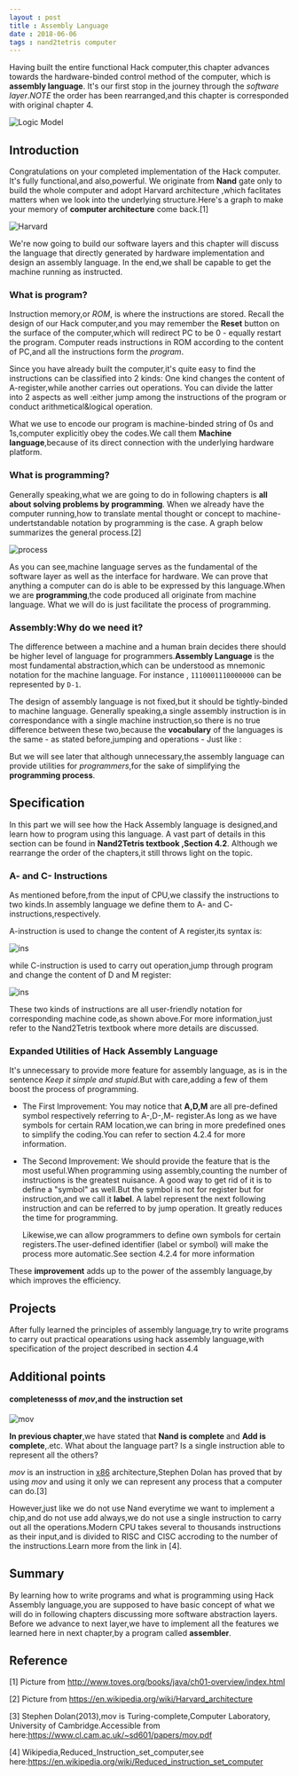 ```yaml
---
layout : post
title : Assembly Language
date : 2018-06-06
tags : nand2tetris computer
---
```


Having built the entire functional Hack computer,this chapter advances towards the hardware-binded control method of the computer, which is **assembly language**. It's our first stop in the journey through the *software layer*.*NOTE* the order has been rearranged,and this chapter is corresponded with original chapter 4.

![Logic Model](/assets/images/2018/logicmodel.png)

## Introduction

Congratulations on your completed implementation of the Hack computer. It's fully functional,and also,powerful. We originate from **Nand** gate only to build the whole computer and adopt Harvard architecture ,which faclitates matters when we look into the underlying structure.Here's a graph to make your memory of **computer architecture** come back.[1] 

![Harvard](/assets/images/2018/Harvard.png)

We're now going to build our software layers and this chapter will discuss the language that directly generated by hardware implementation and design an assembly language. In the end,we shall be capable to get the machine running as instructed.

### What is program?

Instruction memory,or *ROM*, is where the instructions are stored. Recall the design of our Hack computer,and you may remember the **Reset** button on the surface of the computer,which will redirect PC to be 0 - equally restart the program. Computer reads instructions in ROM according to the content of PC,and all the instructions form the *program*.

Since you have already built the computer,it's quite easy to find the instructions can be classified into 2 kinds: One kind changes the content of A-register,while another carries out operations. You can divide the latter into 2 aspects as well :either jump among the instructions of the program or conduct arithmetical&logical operation.

What we use to encode our program is machine-binded string of 0s and 1s,computer explicitly obey the codes.We call them **Machine language**,because of its direct connection with the underlying hardware platform.

### What is programming?

Generally speaking,what we are going to do in following chapters is **all about solving problems by programming**. When we already have the computer running,how to translate mental thought or concept to machine-undertstandable notation by programming is the case. A graph below summarizes the general process.[2]

![process](/assets/images/2018/process.png)

As you can see,machine language serves as the fundamental of the software layer as well as the interface for hardware. We can prove that anything a computer can do is able to be expressed by this language.When we are **programming**,the code produced all originate from machine language. What we will do is just facilitate the process of programming.

### Assembly:Why do we need it?

The difference between a machine and a human brain decides there should be higher level of language for programmers.**Assembly Language** is the most fundamental abstraction,which can be understood as mnemonic notation for the machine language. For instance , `1110001110000000` can be represented by `D-1`.

The design of assembly language is not fixed,but it should be tightly-binded to machine language. Generally speaking,a single assembly instruction is in correspondance with a single machine instruction,so there is no true difference between these two,because the **vocabulary** of the languages is the same - as stated before,jumping and operations - Just like :

<!--```sequence-->
<!--English->French:one to one-->
<!--French->English:-->

<!--English->Latin:several to one-->
<!--Latin->English:-->
<!--```-->

But we will see later that although unnecessary,the assembly language can provide utilities for *programmers*,for the sake of simplifying the **programming process**.

## Specification

In this part we will see how the Hack Assembly language is designed,and learn how to program using this language. A vast part of details in this section can be found in **Nand2Tetris textbook ,Section 4.2**. Although we rearrange the order of the chapters,it still throws light on the topic.

### A- and C- Instructions

As mentioned before,from the input of CPU,we classify the instructions to two kinds.In assembly language we define them to A- and C- instructions,respectively.

A-instruction is used to change the content of A register,its syntax is:

![ins](/assets/images/2018/AInstruction.png)

while C-instruction is used to carry out operation,jump through program and change the content of D and M register:

![ins](/assets/images/2018/CInstruction.png)

These two kinds of instructions are all user-friendly notation for corresponding machine code,as shown above.For more information,just refer to the Nand2Tetris textbook where more details are discussed.

### Expanded Utilities of Hack Assembly Language

It's unnecessary to provide more feature for assembly language, as is in the sentence *Keep it simple and stupid*.But with care,adding a few of them boost the process of programming. 

* The First Improvement: You may notice that **A,D,M** are all pre-defined symbol respectively referring to A-,D-,M- register.As long as we have symbols for certain RAM location,we can bring in more predefined ones to simplify the coding.You can refer to section 4.2.4 for more information.

* The Second Improvement: We should provide the feature that is the most useful.When programming using assembly,counting the number of instructions is the greatest nuisance. A good way to get rid of it is to define a "symbol" as well.But the symbol is not for register but for instruction,and we call it **label**. A label represent the next following instruction and can be referred to by jump operation. It greatly reduces the time for programming.

  Likewise,we can allow programmers to define own symbols for certain registers.The user-defined identifier (label or symbol) will make the process more automatic.See section 4.2.4 for more information

These **improvement** adds up to the power of the assembly language,by which improves the efficiency.

## Projects

After fully learned the principles of assembly language,try to write programs to carry out practical opearations using hack assembly language,with specification of the project described in section 4.4

## Additional points

#### completenesss of *mov*,and the instruction set

![mov](/assets/images/2018/mov.png)

**In previous chapter**,we have stated that  **Nand is complete** and **Add is complete**,.etc. What about the language part? Is a single instruction able to represent all the others?

*mov* is an instruction in [x86](https://en.wikipedia.org/wiki/X86) architecture,Stephen Dolan has proved that by using *mov* and using it only we can represent any process that a computer can do.[3]

However,just like we do not use Nand everytime we want to implement a chip,and do not use add always,we do not use a single instruction to carry out all the operations.Modern CPU takes several to thousands instructions as their input,and is divided to RISC and CISC accroding to the number of the instructions.Learn more from the link in [4].

## Summary

By learning how to write programs and what is programming using Hack Assembly language,you are supposed to have basic concept of what we will do in following chapters discussing more software abstraction layers. Before we advance to next layer,we have to implement all the features we learned here in next chapter,by a program called **assembler**.

## Reference

[1] Picture from http://www.toves.org/books/java/ch01-overview/index.html

[2] Picture from https://en.wikipedia.org/wiki/Harvard_architecture

[3] Stephen Dolan(2013),mov is Turing-complete,Computer Laboratory, University of Cambridge.Accessible from here:https://www.cl.cam.ac.uk/~sd601/papers/mov.pdf

[4] Wikipedia,Reduced_Instruction_set_computer,see here:https://en.wikipedia.org/wiki/Reduced_instruction_set_computer

